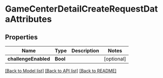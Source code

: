 # GameCenterDetailCreateRequestDataAttributes

## Properties
Name | Type | Description | Notes
------------ | ------------- | ------------- | -------------
**challengeEnabled** | **Bool** |  | [optional] 

[[Back to Model list]](../README.md#documentation-for-models) [[Back to API list]](../README.md#documentation-for-api-endpoints) [[Back to README]](../README.md)



